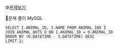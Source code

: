 ⚙[문제보기](https://school.programmers.co.kr/learn/courses/30/lessons/59411)


🔎문제 풀이
MySQL
```MySQL
SELECT I.ANIMAL_ID, I.NAME FROM ANIMAL_INS I
JOIN ANIMAL_OUTS O ON I.ANIMAL_ID = O.ANIMAL_ID
ORDER BY (O.DATETIME - I.DATETIME) DESC
LIMIT 2;
```
